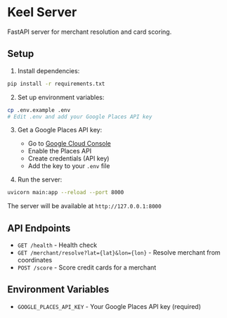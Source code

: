 # Keel Server

FastAPI server for merchant resolution and card scoring.

## Setup

1. Install dependencies:
```bash
pip install -r requirements.txt
```

2. Set up environment variables:
```bash
cp .env.example .env
# Edit .env and add your Google Places API key
```

3. Get a Google Places API key:
   - Go to [Google Cloud Console](https://console.cloud.google.com/)
   - Enable the Places API
   - Create credentials (API key)
   - Add the key to your `.env` file

4. Run the server:
```bash
uvicorn main:app --reload --port 8000
```

The server will be available at `http://127.0.0.1:8000`

## API Endpoints

- `GET /health` - Health check
- `GET /merchant/resolve?lat={lat}&lon={lon}` - Resolve merchant from coordinates
- `POST /score` - Score credit cards for a merchant

## Environment Variables

- `GOOGLE_PLACES_API_KEY` - Your Google Places API key (required)
